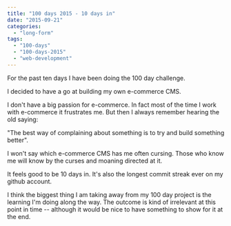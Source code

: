 ```yaml
---
title: "100 days 2015 - 10 days in"
date: "2015-09-21"
categories: 
  - "long-form"
tags: 
  - "100-days"
  - "100-days-2015"
  - "web-development"
---
```


For the past ten days I have been doing the 100 day challenge.

I decided to have a go at building my own e-commerce CMS.

I don't have a big passion for e-commerce. In fact most of the time I work with e-commerce it frustrates me. But then I always remember hearing the old saying:

"The best way of complaining about something is to try and build something better".

I won't say which e-commerce CMS has me often cursing. Those who know me will know by the curses and moaning directed at it.

It feels good to be 10 days in. It's also the longest commit streak ever on my github account.

I think the biggest thing I am taking away from my 100 day project is the learning I'm doing along the way. The outcome is kind of irrelevant at this point in time -- although it would be nice to have something to show for it at the end.
